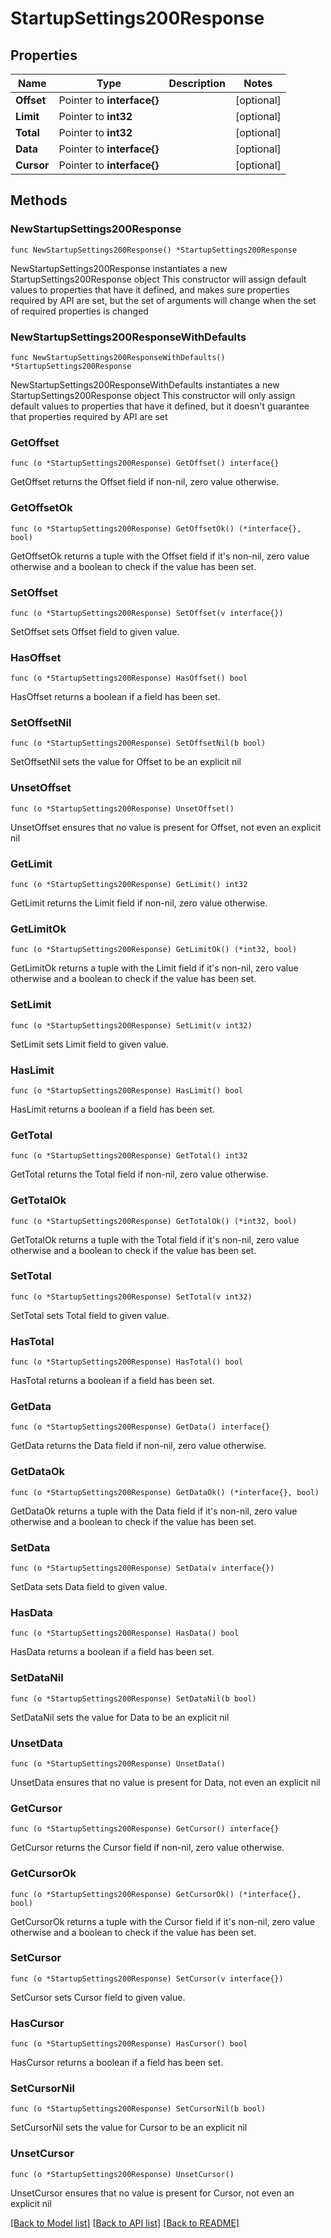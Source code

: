 # StartupSettings200Response

## Properties

Name | Type | Description | Notes
------------ | ------------- | ------------- | -------------
**Offset** | Pointer to **interface{}** |  | [optional] 
**Limit** | Pointer to **int32** |  | [optional] 
**Total** | Pointer to **int32** |  | [optional] 
**Data** | Pointer to **interface{}** |  | [optional] 
**Cursor** | Pointer to **interface{}** |  | [optional] 

## Methods

### NewStartupSettings200Response

`func NewStartupSettings200Response() *StartupSettings200Response`

NewStartupSettings200Response instantiates a new StartupSettings200Response object
This constructor will assign default values to properties that have it defined,
and makes sure properties required by API are set, but the set of arguments
will change when the set of required properties is changed

### NewStartupSettings200ResponseWithDefaults

`func NewStartupSettings200ResponseWithDefaults() *StartupSettings200Response`

NewStartupSettings200ResponseWithDefaults instantiates a new StartupSettings200Response object
This constructor will only assign default values to properties that have it defined,
but it doesn't guarantee that properties required by API are set

### GetOffset

`func (o *StartupSettings200Response) GetOffset() interface{}`

GetOffset returns the Offset field if non-nil, zero value otherwise.

### GetOffsetOk

`func (o *StartupSettings200Response) GetOffsetOk() (*interface{}, bool)`

GetOffsetOk returns a tuple with the Offset field if it's non-nil, zero value otherwise
and a boolean to check if the value has been set.

### SetOffset

`func (o *StartupSettings200Response) SetOffset(v interface{})`

SetOffset sets Offset field to given value.

### HasOffset

`func (o *StartupSettings200Response) HasOffset() bool`

HasOffset returns a boolean if a field has been set.

### SetOffsetNil

`func (o *StartupSettings200Response) SetOffsetNil(b bool)`

 SetOffsetNil sets the value for Offset to be an explicit nil

### UnsetOffset
`func (o *StartupSettings200Response) UnsetOffset()`

UnsetOffset ensures that no value is present for Offset, not even an explicit nil
### GetLimit

`func (o *StartupSettings200Response) GetLimit() int32`

GetLimit returns the Limit field if non-nil, zero value otherwise.

### GetLimitOk

`func (o *StartupSettings200Response) GetLimitOk() (*int32, bool)`

GetLimitOk returns a tuple with the Limit field if it's non-nil, zero value otherwise
and a boolean to check if the value has been set.

### SetLimit

`func (o *StartupSettings200Response) SetLimit(v int32)`

SetLimit sets Limit field to given value.

### HasLimit

`func (o *StartupSettings200Response) HasLimit() bool`

HasLimit returns a boolean if a field has been set.

### GetTotal

`func (o *StartupSettings200Response) GetTotal() int32`

GetTotal returns the Total field if non-nil, zero value otherwise.

### GetTotalOk

`func (o *StartupSettings200Response) GetTotalOk() (*int32, bool)`

GetTotalOk returns a tuple with the Total field if it's non-nil, zero value otherwise
and a boolean to check if the value has been set.

### SetTotal

`func (o *StartupSettings200Response) SetTotal(v int32)`

SetTotal sets Total field to given value.

### HasTotal

`func (o *StartupSettings200Response) HasTotal() bool`

HasTotal returns a boolean if a field has been set.

### GetData

`func (o *StartupSettings200Response) GetData() interface{}`

GetData returns the Data field if non-nil, zero value otherwise.

### GetDataOk

`func (o *StartupSettings200Response) GetDataOk() (*interface{}, bool)`

GetDataOk returns a tuple with the Data field if it's non-nil, zero value otherwise
and a boolean to check if the value has been set.

### SetData

`func (o *StartupSettings200Response) SetData(v interface{})`

SetData sets Data field to given value.

### HasData

`func (o *StartupSettings200Response) HasData() bool`

HasData returns a boolean if a field has been set.

### SetDataNil

`func (o *StartupSettings200Response) SetDataNil(b bool)`

 SetDataNil sets the value for Data to be an explicit nil

### UnsetData
`func (o *StartupSettings200Response) UnsetData()`

UnsetData ensures that no value is present for Data, not even an explicit nil
### GetCursor

`func (o *StartupSettings200Response) GetCursor() interface{}`

GetCursor returns the Cursor field if non-nil, zero value otherwise.

### GetCursorOk

`func (o *StartupSettings200Response) GetCursorOk() (*interface{}, bool)`

GetCursorOk returns a tuple with the Cursor field if it's non-nil, zero value otherwise
and a boolean to check if the value has been set.

### SetCursor

`func (o *StartupSettings200Response) SetCursor(v interface{})`

SetCursor sets Cursor field to given value.

### HasCursor

`func (o *StartupSettings200Response) HasCursor() bool`

HasCursor returns a boolean if a field has been set.

### SetCursorNil

`func (o *StartupSettings200Response) SetCursorNil(b bool)`

 SetCursorNil sets the value for Cursor to be an explicit nil

### UnsetCursor
`func (o *StartupSettings200Response) UnsetCursor()`

UnsetCursor ensures that no value is present for Cursor, not even an explicit nil

[[Back to Model list]](../README.md#documentation-for-models) [[Back to API list]](../README.md#documentation-for-api-endpoints) [[Back to README]](../README.md)


